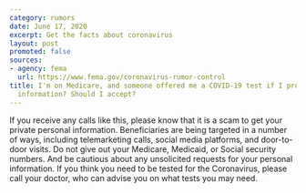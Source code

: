 ```yaml
---
category: rumors
date: June 17, 2020
excerpt: Get the facts about coronavirus
layout: post
promoted: false
sources:
- agency: fema
  url: https://www.fema.gov/coronavirus-rumor-control
title: I'm on Medicare, and someone offered me a COVID-19 test if I provide my Medicare
  information? Should I accept?
---
```


If you receive any calls like this, please know that it is a scam to get your private personal information. Beneficiaries are being targeted in a number of ways, including telemarketing calls, social media platforms, and door-to-door visits. Do not give out your Medicare, Medicaid, or Social security numbers. And be cautious about any unsolicited requests for your personal information. If you think you need to be tested for the Coronavirus, please call your doctor, who can advise you on what tests you may need.